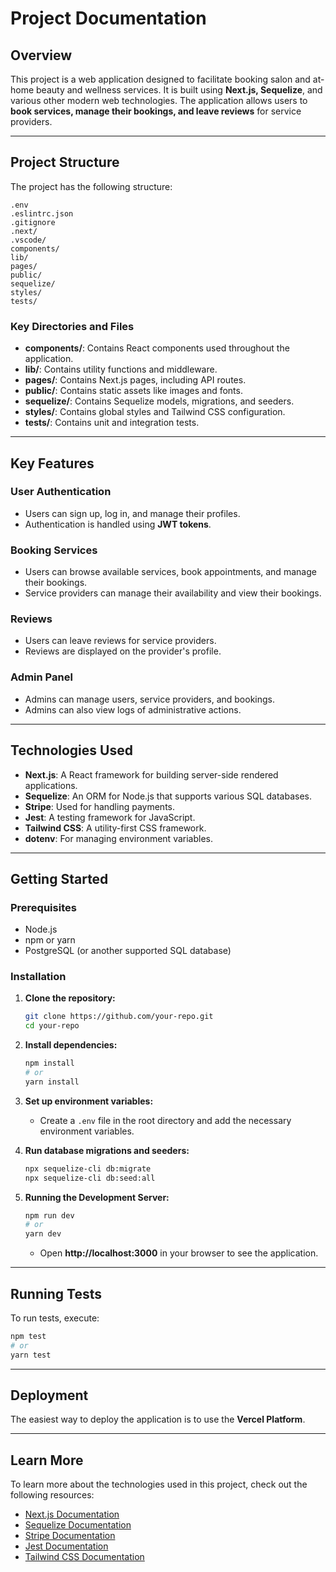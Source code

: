 # **Project Documentation**

## **Overview**
This project is a web application designed to facilitate booking salon and at-home beauty and wellness services. It is built using **Next.js, Sequelize**, and various other modern web technologies. The application allows users to **book services, manage their bookings, and leave reviews** for service providers.

---

## **Project Structure**
The project has the following structure:

```
.env
.eslintrc.json
.gitignore
.next/
.vscode/
components/
lib/
pages/
public/
sequelize/
styles/
tests/
```

### **Key Directories and Files**
- **components/**: Contains React components used throughout the application.
- **lib/**: Contains utility functions and middleware.
- **pages/**: Contains Next.js pages, including API routes.
- **public/**: Contains static assets like images and fonts.
- **sequelize/**: Contains Sequelize models, migrations, and seeders.
- **styles/**: Contains global styles and Tailwind CSS configuration.
- **tests/**: Contains unit and integration tests.

---

## **Key Features**
### **User Authentication**
- Users can sign up, log in, and manage their profiles.
- Authentication is handled using **JWT tokens**.

### **Booking Services**
- Users can browse available services, book appointments, and manage their bookings.
- Service providers can manage their availability and view their bookings.

### **Reviews**
- Users can leave reviews for service providers.
- Reviews are displayed on the provider's profile.

### **Admin Panel**
- Admins can manage users, service providers, and bookings.
- Admins can also view logs of administrative actions.

---

## **Technologies Used**
- **Next.js**: A React framework for building server-side rendered applications.
- **Sequelize**: An ORM for Node.js that supports various SQL databases.
- **Stripe**: Used for handling payments.
- **Jest**: A testing framework for JavaScript.
- **Tailwind CSS**: A utility-first CSS framework.
- **dotenv**: For managing environment variables.

---

## **Getting Started**
### **Prerequisites**
- Node.js
- npm or yarn
- PostgreSQL (or another supported SQL database)

### **Installation**
1. **Clone the repository:**
   ```bash
   git clone https://github.com/your-repo.git
   cd your-repo
   ```

2. **Install dependencies:**
   ```bash
   npm install
   # or
   yarn install
   ```

3. **Set up environment variables:**
   - Create a `.env` file in the root directory and add the necessary environment variables.

4. **Run database migrations and seeders:**
   ```bash
   npx sequelize-cli db:migrate
   npx sequelize-cli db:seed:all
   ```

5. **Running the Development Server:**
   ```bash
   npm run dev
   # or
   yarn dev
   ```
   - Open **http://localhost:3000** in your browser to see the application.

---

## **Running Tests**
To run tests, execute:

```bash
npm test
# or
yarn test
```

---

## **Deployment**
The easiest way to deploy the application is to use the **Vercel Platform**.

---

## **Learn More**
To learn more about the technologies used in this project, check out the following resources:

- [Next.js Documentation](https://nextjs.org/docs)
- [Sequelize Documentation](https://sequelize.org/master/)
- [Stripe Documentation](https://stripe.com/docs)
- [Jest Documentation](https://jestjs.io/)
- [Tailwind CSS Documentation](https://tailwindcss.com/docs)
